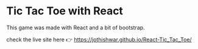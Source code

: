 # Tic Tac Toe with React

This game was made with React and a bit of bootstrap.

check the live site here 👉 https://jothishwar.github.io/React-Tic_Tac_Toe/
